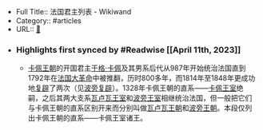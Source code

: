 - Full Title:: 法国君主列表 - Wikiwand
- Category:: #articles
- URL:: [🔗](https://www.wikiwand.com/zh/%E6%B3%95%E5%9B%BD%E5%90%9B%E4%B8%BB%E5%88%97%E8%A1%A8)
- ### Highlights first synced by #Readwise [[April 11th, 2023]]
    - [卡佩王朝](/zh/%E5%8D%A1%E4%BD%A9%E7%8E%8B%E6%9C%9D)的开国君主[于格·卡佩](/zh/%E4%BA%8E%E6%A0%BC%C2%B7%E5%8D%A1%E4%BD%A9 "于格·卡佩")及其男系后代从987年开始统治法国直到1792年在[法国大革命](/zh/%E6%B3%95%E5%9B%BD%E5%A4%A7%E9%9D%A9%E5%91%BD "法国大革命")中被推翻，历时800多年，而1814年至1848年更成功地[复辟](/zh/%E5%A4%8D%E8%BE%9F "复辟")了两次（见[波旁复辟](/zh/%E6%B3%A2%E6%97%81%E5%A4%8D%E8%BE%9F "波旁复辟")）。1328年卡佩王朝的直系——[卡佩王室](/zh/%E5%8D%A1%E4%BD%A9%E7%8E%8B%E5%AE%A4)绝嗣，之后其两大支系[瓦卢瓦王室](/zh/%E7%93%A6%E5%8D%A2%E7%93%A6%E7%8E%8B%E5%AE%A4 "瓦卢瓦王室")和[波旁王室](/zh/%E6%B3%A2%E6%97%81%E7%8E%8B%E5%AE%A4 "波旁王室")相继统治法国，但一般把它们与卡佩王朝的直系区别开来而分别叫做[瓦卢瓦王朝](/zh/%E7%93%A6%E5%8D%A2%E7%93%A6%E7%8E%8B%E6%9C%9D "瓦卢瓦王朝")和[波旁王朝](/zh/%E6%B3%A2%E6%97%81%E7%8E%8B%E6%9C%9D "波旁王朝")。本段仅列出卡佩王朝的直系——卡佩王室诸王。
